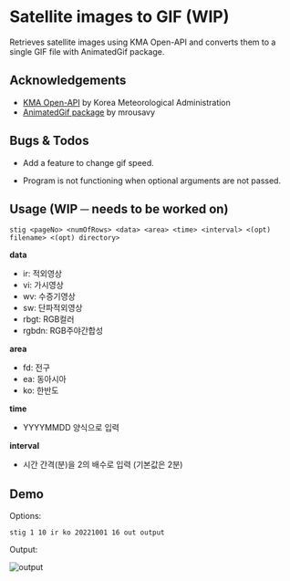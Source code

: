 # Satellite images to GIF (WIP)

Retrieves satellite images using KMA Open-API and converts them to a single GIF file with AnimatedGif package.

## Acknowledgements

 - [KMA Open-API](https://www.data.go.kr/data/15058167/openapi.do) by Korea Meteorological Administration
 - [AnimatedGif package](https://github.com/mrousavy/AnimatedGif) by mrousavy
 
## Bugs & Todos

- Add a feature to change gif speed.

- Program is not functioning when optional arguments are not passed.

## Usage (WIP ─ needs to be worked on)

```
stig <pageNo> <numOfRows> <data> <area> <time> <interval> <(opt) filename> <(opt) directory>
```
**data**
- ir: 적외영상
- vi: 가시영상
- wv: 수증기영상
- sw: 단파적외영상
- rbgt: RGB컬러
- rgbdn: RGB주야간합성

**area**
- fd: 전구
- ea: 동아시아
- ko: 한반도

**time**
- YYYYMMDD 양식으로 입력

**interval**
- 시간 간격(분)을 2의 배수로 입력 (기본값은 2분)

## Demo

Options:

```
stig 1 10 ir ko 20221001 16 out output
```

Output:

![output](img/output_resized.gif)

